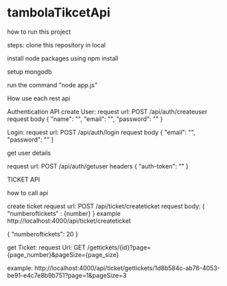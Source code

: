 # tambolaTikcetApi
how to run this project

steps:
clone this repository in local

install node packages using npm install

setup mongodb

run the command "node app.js"

How use each rest api


Authentication API
create User:
request url: POST /api/auth/createuser
request body
{
  "name": "",
  "email": "",
  "password": ""
}

Login:
request url: POST /api/auth/login
request body
{
  "email": "",
  "password": ""
}


get user details

request url: POST /api/auth/getuser
headers
{
  "auth-token": ""
}




TICKET API


how to call api 

create ticket
request url: POST /api/ticket/createticket
request body:
{
  "numberoftickets" : {number}
}
example
http://localhost:4000/api/ticket/createticket

{
  "numberoftickets": 20
}

get Ticket:
request Url: GET /gettickets/{id}?page={page_number}&pageSize={page_size}

example: http://localhost:4000/api/ticket/gettickets/1d8b584c-ab76-4053-be91-e4c7e8b9b751?page=1&pageSize=3

